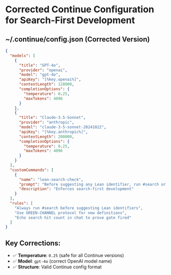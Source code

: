 # Corrected Continue Configuration for Search-First Development

## ~/.continue/config.json (Corrected Version)

```json
{
  "models": [
    {
      "title": "GPT-4o",
      "provider": "openai", 
      "model": "gpt-4o",
      "apiKey": "[%key.openai%]",
      "contextLength": 128000,
      "completionOptions": {
        "temperature": 0.25,
        "maxTokens": 4096
      }
    },
    {
      "title": "Claude-3.5-Sonnet", 
      "provider": "anthropic",
      "model": "claude-3-5-sonnet-20241022", 
      "apiKey": "[%key.anthropic%]",
      "contextLength": 200000,
      "completionOptions": {
        "temperature": 0.25,
        "maxTokens": 4096
      }
    }
  ],
  "customCommands": [
    {
      "name": "lean-search-check",
      "prompt": "Before suggesting any Lean identifier, run #search or #leansearch to verify it exists. If no results, use GREEN-CHANNEL protocol.",
      "description": "Enforces search-first development"
    }
  ],
  "rules": [
    "Always run #search before suggesting Lean identifiers",
    "Use GREEN-CHANNEL protocol for new definitions", 
    "Echo search hit count in chat to prove gate fired"
  ]
}
```

## Key Corrections:
- ✅ **Temperature**: `0.25` (safe for all Continue versions)
- ✅ **Model**: `gpt-4o` (correct OpenAI model name)
- ✅ **Structure**: Valid Continue config format
